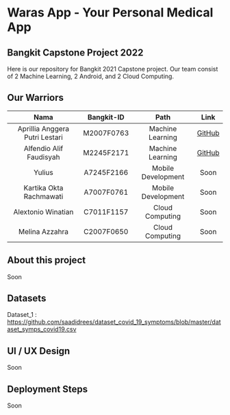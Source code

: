 # Waras App - Your Personal Medical App

## Bangkit Capstone Project 2022

Here is our repository for Bangkit 2021 Capstone project. Our team consist of 2 Machine Learning, 2 Android, and 2 Cloud Computing.

## Our Warriors

|              Nama              | Bangkit-ID |        Path        | Link |
| :----------------------------: | :--------: | :----------------: | :--: |
| Aprillia Anggera Putri Lestari | M2007F0763 |  Machine Learning  | [GitHub](https://github.com/anggera) |
|    Alfendio Alif Faudisyah     | M2245F2171 |  Machine Learning  | [GitHub](https://github.com/alfendio) |
|             Yulius             | A7245F2166 | Mobile Development | Soon |
|    Kartika Okta Rachmawati     | A7007F0761 | Mobile Development | Soon |
|       Alextonio Winatian       | C7011F1157 |  Cloud Computing   | Soon |
|         Melina Azzahra         | C2007F0650 |  Cloud Computing   | Soon |

## About this project

Soon

## Datasets

Dataset_1 : https://github.com/saadidrees/dataset_covid_19_symptoms/blob/master/dataset_symps_covid19.csv

## UI / UX Design

Soon

## Deployment Steps

Soon
